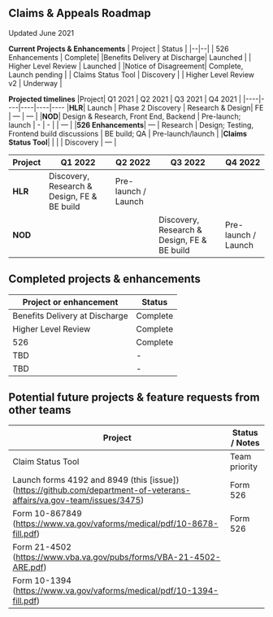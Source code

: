 ## Claims & Appeals Roadmap
Updated June 2021

**Current Projects & Enhancements**
| Project | Status  |
|--|--|
| 526 Enhancements |  Complete|
|Benefits Delivery at Discharge| Launched  |
| Higher Level Review | Launched |
|Notice of Disagreement| Complete, Launch pending |
| Claims Status Tool | Discovery  |
| Higher Level Review v2 | Underway  |


**Projected timelines**
|Project| Q1 2021 | Q2 2021 | Q3 2021 | Q4 2021 | 
|----|----|----|----|----
|**HLR**| Launch | Phase 2 Discovery | Research & Design| FE | — | — |
|**NOD**| Design & Research, Front End, Backend | Pre-launch; launch  | - | - |  | — |
|**526 Enhancements**| — | Research | Design; Testing, Frontend build discussions | BE build; QA | Pre-launch/launch | 
|**Claims Status Tool**|  | | | Discovery | — |

|Project| Q1 2022 | Q2 2022 | Q3 2022 | Q4 2022 | 
|----|----|----|----|----
|**HLR**| Discovery, Research & Design, FE & BE build | Pre-launch / Launch|  | | — |
|**NOD**| | | Discovery, Research & Design, FE & BE build | Pre-launch / Launch| — |

## Completed projects & enhancements

|Project or enhancement|Status|
|----|----|
|Benefits Delivery at Discharge | Complete |
|Higher Level Review | Complete|
|526 | Complete |
|TBD | - |
|TBD | - |

## Potential future projects & feature requests from other teams

|Project| Status / Notes|
|----|----|
|Claim Status Tool| Team priority | 
|Launch forms 4192 and 8949 (this [issue])(https://github.com/department-of-veterans-affairs/va.gov-team/issues/3475) | Form 526 |
|Form 10-867849 (https://www.va.gov/vaforms/medical/pdf/10-8678-fill.pdf) | Form 526 |
|Form 21-4502 (https://www.vba.va.gov/pubs/forms/VBA-21-4502-ARE.pdf) |
|Form 10-1394 (https://www.va.gov/vaforms/medical/pdf/10-1394-fill.pdf) |


